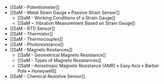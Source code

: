 - [[SaM - Potentiometer]]
- [[SaM - Metal Strain Gauge • Passive Strain Sensor]] 
	- [[SaM - Working Conditions of a Strain Gauge]]
	- [[SaM ~ Vibration Measurement Based on Strain Gauge]]
- [[SaM - RTD Sensor]]
- [[SaM - Thermistor]]
- [[SaM - Thermocouples]]
- [[SaM - Photoresistance]]
- [[SaM - Magneto Resitances]]
	- [[SaM - Geometrical Magneto Resistance]]
	- [[SaM - Types of Magneto Resistances]]
	- [[SaM - Anisotropic Magneto Resistance (AMR) • Easy Axis • Barber Pole • Honeywell]]
- [[SaM - Chemical Resistive Sensor]]
